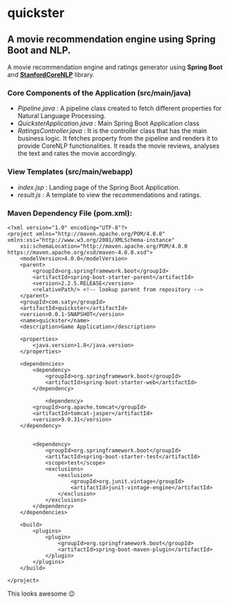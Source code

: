 # quickster
## A movie recommendation engine using Spring Boot and NLP.
A movie recommendation engine and ratings generator using **Spring Boot** and **[StanfordCoreNLP](https://stanfordnlp.github.io/CoreNLP/)** library.

### Core Components of the Application (src/main/java)
- *Pipeline.java* : A pipeline class created to fetch different properties for Natural Language Processing.
- *QuicksterApplication.java* : Main Spring Boot Application class
- *RatingsController.java* : It is the controller class that has the main business logic. It fetches property from the pipeline and renders    it to provide CoreNLP functionalities. It reads the movie reviews, analyses the text and rates the movie accordingly.

### View Templates (src/main/webapp)
- *index.jsp* : Landing page of the Spring Boot Application.
- *result.js* : A template to view the recommendations and ratings.

### Maven Dependency File (pom.xml):
```
<?xml version="1.0" encoding="UTF-8"?>
<project xmlns="http://maven.apache.org/POM/4.0.0" xmlns:xsi="http://www.w3.org/2001/XMLSchema-instance"
	xsi:schemaLocation="http://maven.apache.org/POM/4.0.0 https://maven.apache.org/xsd/maven-4.0.0.xsd">
	<modelVersion>4.0.0</modelVersion>
	<parent>
		<groupId>org.springframework.boot</groupId>
		<artifactId>spring-boot-starter-parent</artifactId>
		<version>2.2.5.RELEASE</version>
		<relativePath/> <!-- lookup parent from repository -->
	</parent>
	<groupId>com.saty</groupId>
	<artifactId>quickster</artifactId>
	<version>0.0.1-SNAPSHOT</version>
	<name>quickster</name>
	<description>Game Application</description>

	<properties>
		<java.version>1.8</java.version>
	</properties>

	<dependencies>
		<dependency>
			<groupId>org.springframework.boot</groupId>
			<artifactId>spring-boot-starter-web</artifactId>
		</dependency>

			<dependency>
    	<groupId>org.apache.tomcat</groupId>
    	<artifactId>tomcat-jasper</artifactId>
    	<version>9.0.31</version>
	</dependency>
			
			
		<dependency>
			<groupId>org.springframework.boot</groupId>
			<artifactId>spring-boot-starter-test</artifactId>
			<scope>test</scope>
			<exclusions>
				<exclusion>
					<groupId>org.junit.vintage</groupId>
					<artifactId>junit-vintage-engine</artifactId>
				</exclusion>
			</exclusions>
		</dependency>
	</dependencies>

	<build>
		<plugins>
			<plugin>
				<groupId>org.springframework.boot</groupId>
				<artifactId>spring-boot-maven-plugin</artifactId>
			</plugin>
		</plugins>
	</build>

</project>
```

This looks awesome :wink: 


